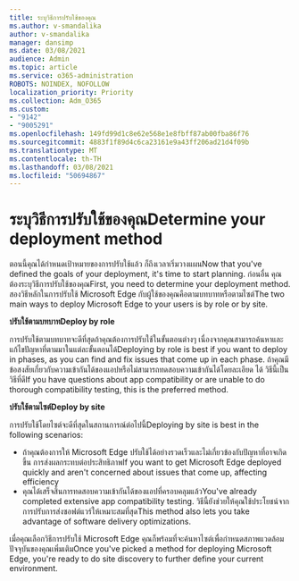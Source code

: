 ```yaml
---
title: ระบุวิธีการปรับใช้ของคุณ
ms.author: v-smandalika
author: v-smandalika
manager: dansimp
ms.date: 03/08/2021
audience: Admin
ms.topic: article
ms.service: o365-administration
ROBOTS: NOINDEX, NOFOLLOW
localization_priority: Priority
ms.collection: Adm_O365
ms.custom:
- "9142"
- "9005291"
ms.openlocfilehash: 149fd99d1c8e62e568e1e8fbff87ab00fba86f76
ms.sourcegitcommit: 4883f1f89d4c6ca23161e9a43ff206ad21d4f09b
ms.translationtype: MT
ms.contentlocale: th-TH
ms.lasthandoff: 03/08/2021
ms.locfileid: "50694867"
---
```

# <a name="determine-your-deployment-method"></a><span data-ttu-id="7c18f-102">ระบุวิธีการปรับใช้ของคุณ</span><span class="sxs-lookup"><span data-stu-id="7c18f-102">Determine your deployment method</span></span>

<span data-ttu-id="7c18f-103">ตอนนี้คุณได้กําหนดเป้าหมายของการปรับใช้แล้ว ก็ถึงเวลาเริ่มวางแผน</span><span class="sxs-lookup"><span data-stu-id="7c18f-103">Now that you've defined the goals of your deployment, it's time to start planning.</span></span> <span data-ttu-id="7c18f-104">ก่อนอื่น คุณต้องระบุวิธีการปรับใช้ของคุณ</span><span class="sxs-lookup"><span data-stu-id="7c18f-104">First, you need to determine your deployment method.</span></span> <span data-ttu-id="7c18f-105">สองวิธีหลักในการปรับใช้ Microsoft Edge กับผู้ใช้ของคุณคือตามบทบาทหรือตามไซต์</span><span class="sxs-lookup"><span data-stu-id="7c18f-105">The two main ways to deploy Microsoft Edge to your users is by role or by site.</span></span>

<span data-ttu-id="7c18f-106">**ปรับใช้ตามบทบาท**</span><span class="sxs-lookup"><span data-stu-id="7c18f-106">**Deploy by role**</span></span>

<span data-ttu-id="7c18f-107">การปรับใช้ตามบทบาทจะดีที่สุดถ้าคุณต้องการปรับใช้ในขั้นตอนต่างๆ เนื่องจากคุณสามารถค้นหาและแก้ไขปัญหาที่ตามมาในแต่ละขั้นตอนได้</span><span class="sxs-lookup"><span data-stu-id="7c18f-107">Deploying by role is best if you want to deploy in phases, as you can find and fix issues that come up in each phase.</span></span> <span data-ttu-id="7c18f-108">ถ้าคุณมีข้อสงสัยเกี่ยวกับความเข้ากันได้ของแอปหรือไม่สามารถทดสอบความเข้ากันได้โดยละเอียด ได้ วิธีนี้เป็นวิธีที่ดี</span><span class="sxs-lookup"><span data-stu-id="7c18f-108">If you have questions about app compatibility or are unable to do thorough compatibility testing, this is the preferred method.</span></span>

<span data-ttu-id="7c18f-109">**ปรับใช้ตามไซต์**</span><span class="sxs-lookup"><span data-stu-id="7c18f-109">**Deploy by site**</span></span>

<span data-ttu-id="7c18f-110">การปรับใช้โดยไซต์จะดีที่สุดในสถานการณ์ต่อไปนี้</span><span class="sxs-lookup"><span data-stu-id="7c18f-110">Deploying by site is best in the following scenarios:</span></span>
- <span data-ttu-id="7c18f-111">ถ้าคุณต้องการให้ Microsoft Edge ปรับใช้ได้อย่างรวดเร็วและไม่เกี่ยวข้องกับปัญหาที่อาจเกิดขึ้น การส่งผลกระทบต่อประสิทธิภาพ</span><span class="sxs-lookup"><span data-stu-id="7c18f-111">If you want to get Microsoft Edge deployed quickly and aren't concerned about issues that come up, affecting efficiency</span></span>
- <span data-ttu-id="7c18f-112">คุณได้เสร็จสิ้นการทดสอบความเข้ากันได้ของแอปที่ครอบคลุมแล้ว</span><span class="sxs-lookup"><span data-stu-id="7c18f-112">You've already completed extensive app compatibility testing.</span></span> <span data-ttu-id="7c18f-113">วิธีนี้ยังช่วยให้คุณใช้ประโยชน์จากการปรับการส่งซอฟต์แวร์ให้เหมาะสมที่สุด</span><span class="sxs-lookup"><span data-stu-id="7c18f-113">This method also lets you take advantage of software delivery optimizations.</span></span>

<span data-ttu-id="7c18f-114">เมื่อคุณเลือกวิธีการปรับใช้ Microsoft Edge คุณก็พร้อมที่จะค้นหาไซต์เพื่อกําหนดสภาพแวดล้อมปัจจุบันของคุณเพิ่มเติม</span><span class="sxs-lookup"><span data-stu-id="7c18f-114">Once you've picked a method for deploying Microsoft Edge, you're ready to do site discovery to further define your current environment.</span></span>
